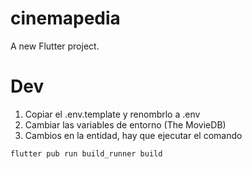 # cinemapedia

A new Flutter project.

# Dev

1. Copiar el .env.template y renombrlo a .env
2. Cambiar las variables de entorno (The MovieDB)
3. Cambios en la entidad, hay que ejecutar el comando
```
flutter pub run build_runner build
```
